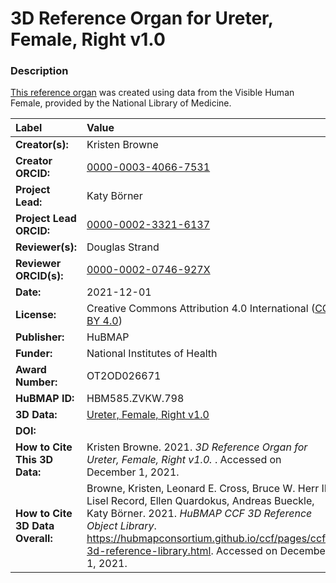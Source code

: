 # 3D Reference Organ for Ureter, Female, Right v1.0

### Description
[This reference organ](https://hubmapconsortium.github.io/ccf/pages/ccf-3d-reference-library.html) was created using data from the Visible Human Female, provided by the National Library of Medicine.

| Label | Value |
| :------------- |:-------------|
| **Creator(s):** | Kristen Browne |
| **Creator ORCID:** | [0000-0003-4066-7531](https://orcid.org/0000-0003-4066-7531) |
| **Project Lead:** | Katy B&ouml;rner |
| **Project Lead ORCID:** | [0000-0002-3321-6137](https://orcid.org/0000-0002-3321-6137) |
| **Reviewer(s):** | Douglas Strand | 
| **Reviewer ORCID(s):** |[0000-0002-0746-927X](https://doi.org/10.5072/0000-0002-0746-927X) |
| **Date:** | 2021-12-01 |
| **License:** | Creative Commons Attribution 4.0 International ([CC BY 4.0](https://creativecommons.org/licenses/by/4.0/)) |
| **Publisher:** | HuBMAP |
| **Funder:** | National Institutes of Health |
| **Award Number:** | OT2OD026671 |
| **HuBMAP ID:** | HBM585.ZVKW.798 |
| **3D Data:** | [Ureter, Female, Right v1.0](https://hubmapconsortium.github.io/ccf-releases/v1.1/models/VH_F_Ureter_R.glb) |
| **DOI:** | [](https://doi.org/10.48539/HBM585.ZVKW.798) |
| **How to Cite This 3D Data:** | Kristen Browne. 2021. *3D Reference Organ for Ureter, Female, Right v1.0.* [](https://doi.org/10.48539/HBM585.ZVKW.798). Accessed on December 1, 2021. |
| **How to Cite 3D Data Overall:** | Browne, Kristen, Leonard E. Cross, Bruce W. Herr II, Lisel Record, Ellen Quardokus, Andreas Bueckle, Katy B&ouml;rner. 2021. *HuBMAP CCF 3D Reference Object Library*. https://hubmapconsortium.github.io/ccf/pages/ccf-3d-reference-library.html. Accessed on December 1, 2021. |
